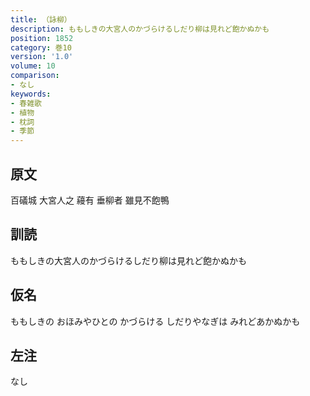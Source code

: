 ```yaml
---
title: （詠柳）
description: ももしきの大宮人のかづらけるしだり柳は見れど飽かぬかも
position: 1852
category: 巻10
version: '1.0'
volume: 10
comparison:
- なし
keywords:
- 春雑歌
- 植物
- 枕詞
- 季節
---
```


## 原文

百礒城 大宮人之 蘰有 垂柳者 雖見不飽鴨

## 訓読

ももしきの大宮人のかづらけるしだり柳は見れど飽かぬかも

## 仮名

ももしきの おほみやひとの かづらける しだりやなぎは みれどあかぬかも

## 左注

なし
